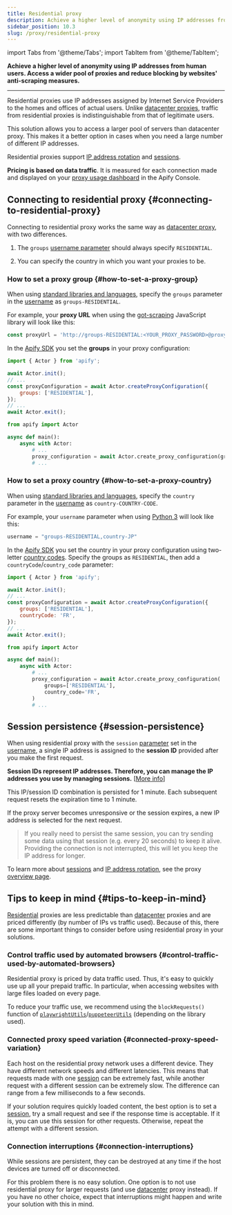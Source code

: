 ```yaml
---
title: Residential proxy
description: Achieve a higher level of anonymity using IP addresses from human users. Access a wider pool of proxies and reduce blocking by websites' anti-scraping measures.
sidebar_position: 10.3
slug: /proxy/residential-proxy
---
```


import Tabs from '@theme/Tabs';
import TabItem from '@theme/TabItem';

**Achieve a higher level of anonymity using IP addresses from human users. Access a wider pool of proxies and reduce blocking by websites' anti-scraping measures.**

---

Residential proxies use IP addresses assigned by Internet Service Providers to the homes and offices of actual users. Unlike [datacenter proxies](./datacenter_proxy.md), traffic from residential proxies is indistinguishable from that of legitimate users.

This solution allows you to access a larger pool of servers than datacenter proxy. This makes it a better option in cases when you need a large number of different IP addresses.

Residential proxies support [IP address rotation](./usage.md#ip-address-rotation) and [sessions](#session-persistence).

**Pricing is based on data traffic**. It is measured for each connection made and displayed on your [proxy usage dashboard](https://console.apify.com/proxy/usage) in the Apify Console.

## Connecting to residential proxy {#connecting-to-residential-proxy}

Connecting to residential proxy works the same way as [datacenter proxy](./datacenter_proxy.md), with two differences.

1. The `groups` [username parameter](./usage.md#username-parameters) should always specify `RESIDENTIAL`.

2. You can specify the country in which you want your proxies to be.

### How to set a proxy group {#how-to-set-a-proxy-group}

When using [standard libraries and languages](./datacenter_proxy.md), specify the `groups` parameter in the [username](./usage.md#username-parameters) as `groups-RESIDENTIAL`.

For example, your **proxy URL** when using the [got-scraping](https://www.npmjs.com/package/got-scraping) JavaScript library will look like this:

```js
const proxyUrl = 'http://groups-RESIDENTIAL:<YOUR_PROXY_PASSWORD>@proxy.apify.com:8000';
```

In the [Apify SDK](/sdk) you set the **groups** in your proxy configuration:

<Tabs groupId="main">
<TabItem value="JavaScript" label="JavaScript">

```js
import { Actor } from 'apify';

await Actor.init();
// ...
const proxyConfiguration = await Actor.createProxyConfiguration({
    groups: ['RESIDENTIAL'],
});
// ...
await Actor.exit();
```

</TabItem>
<TabItem value="Python" label="Python">

```python
from apify import Actor

async def main():
    async with Actor:
        # ...
        proxy_configuration = await Actor.create_proxy_configuration(groups=['RESIDENTIAL'])
        # ...
```

</TabItem>
</Tabs>

### How to set a proxy country {#how-to-set-a-proxy-country}

When using [standard libraries and languages](./datacenter_proxy.md), specify the `country` parameter in the [username](./usage.md#username-parameters) as `country-COUNTRY-CODE`.

For example, your `username` parameter when using [Python 3](https://docs.python.org/3/) will look like this:

```python
username = "groups-RESIDENTIAL,country-JP"
```

In the [Apify SDK](/sdk) you set the country in your proxy configuration using two-letter [country codes](https://laendercode.net/en/2-letter-list.html). Specify the groups as `RESIDENTIAL`, then add a `countryCode`/`country_code` parameter:

<Tabs groupId="main">
<TabItem value="JavaScript" label="JavaScript">

```js
import { Actor } from 'apify';

await Actor.init();
// ...
const proxyConfiguration = await Actor.createProxyConfiguration({
    groups: ['RESIDENTIAL'],
    countryCode: 'FR',
});
// ...
await Actor.exit();
```

</TabItem>
<TabItem value="Python" label="Python">

```python
from apify import Actor

async def main():
    async with Actor:
        # ...
        proxy_configuration = await Actor.create_proxy_configuration(
            groups=['RESIDENTIAL'],
            country_code='FR',
        )
        # ...
```

</TabItem>
</Tabs>

## Session persistence {#session-persistence}

When using residential proxy with the `session` [parameter](./usage.md#sessions) set in the [username](./usage.md#username-parameters), a single IP address is assigned to the **session ID** provided after you make the first request.

**Session IDs represent IP addresses. Therefore, you can manage the IP addresses you use by managing sessions.** [[More info](./usage.md#sessions)]

This IP/session ID combination is persisted for 1 minute. Each subsequent request resets the expiration time to 1 minute.

If the proxy server becomes unresponsive or the session expires, a new IP address is selected for the next request.

> If you really need to persist the same session, you can try sending some data using that session (e.g. every 20 seconds) to keep it alive.<br/>
> Providing the connection is not interrupted, this will let you keep the IP address for longer.

To learn more about [sessions](./usage.md#sessions) and [IP address rotation](./usage.md#ip-address-rotation), see the proxy [overview page](./index.md).

## Tips to keep in mind {#tips-to-keep-in-mind}

[Residential](./index.md) proxies are less predictable than [datacenter](./datacenter_proxy.md) proxies and are priced differently (by number of IPs vs traffic used). Because of this, there are some important things to consider before using residential proxy in your solutions.

### Control traffic used by automated browsers {#control-traffic-used-by-automated-browsers}

Residential proxy is priced by data traffic used. Thus, it's easy to quickly use up all your prepaid traffic. In particular, when accessing websites with large files loaded on every page.

To reduce your traffic use, we recommend using the `blockRequests()` function of [`playwrightUtils`](https://crawlee.dev/api/playwright-crawler/namespace/playwrightUtils#blockRequests)/[`puppeteerUtils`](https://crawlee.dev/api/puppeteer-crawler/namespace/puppeteerUtils#blockRequests) (depending on the library used).

### Connected proxy speed variation {#connected-proxy-speed-variation}

Each host on the residential proxy network uses a different device. They have different network speeds and different latencies. This means that requests made with one [session](./usage.md#sessions) can be extremely fast, while another request with a different session can be extremely slow. The difference can range from a few milliseconds to a few seconds.

If your solution requires quickly loaded content, the best option is to set a [session](./usage.md#sessions), try a small request and see if the response time is acceptable. If it is, you can use this session for other requests. Otherwise, repeat the attempt with a different session.

### Connection interruptions {#connection-interruptions}

While sessions are persistent, they can be destroyed at any time if the host devices are turned off or disconnected.

For this problem there is no easy solution. One option is to not use residential proxy for larger requests (and use [datacenter](./datacenter_proxy.md) proxy instead). If you have no other choice, expect that interruptions might happen and write your solution with this in mind.
